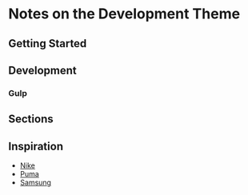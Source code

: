 # Notes on the Development Theme

## Getting Started



## Development

### Gulp

## Sections

## Inspiration

- [Nike](https://www.nike.com/ca/)
- [Puma](https://us.puma.com/en/us/home)
- [Samsung](https://www.samsung.com/ph/)
